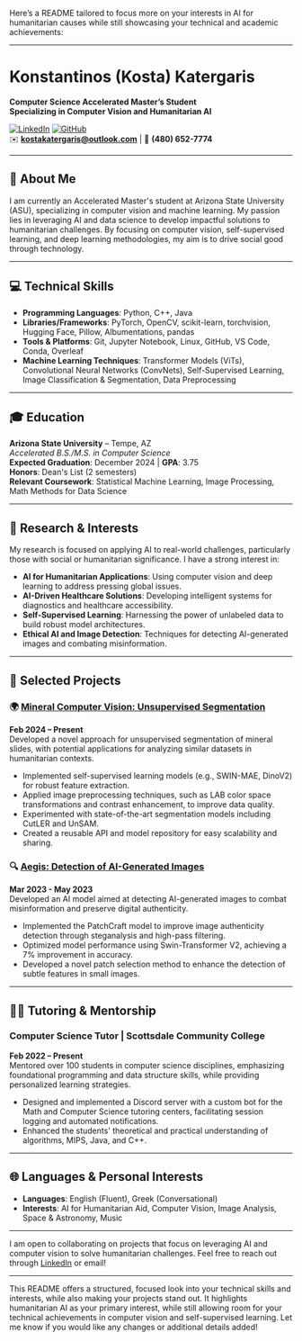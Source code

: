 Here’s a README tailored to focus more on your interests in AI for humanitarian causes while still showcasing your technical and academic achievements:

---

# Konstantinos (Kosta) Katergaris

**Computer Science Accelerated Master’s Student**  
**Specializing in Computer Vision and Humanitarian AI**

[![LinkedIn](https://img.shields.io/badge/-LinkedIn-blue?style=flat&logo=linkedin&logoColor=white)](https://www.linkedin.com/in/kostakat) [![GitHub](https://img.shields.io/badge/-GitHub-black?style=flat&logo=github&logoColor=white)](https://github.com/KostaKat)  
✉️ **kostakatergaris@outlook.com** | 📱 **(480) 652-7774**

---

## 📖 **About Me**

I am currently an Accelerated Master's student at Arizona State University (ASU), specializing in computer vision and machine learning. My passion lies in leveraging AI and data science to develop impactful solutions to humanitarian challenges. By focusing on computer vision, self-supervised learning, and deep learning methodologies, my aim is to drive social good through technology.

---

## 💻 **Technical Skills**

- **Programming Languages**: Python, C++, Java
- **Libraries/Frameworks**: PyTorch, OpenCV, scikit-learn, torchvision, Hugging Face, Pillow, Albumentations, pandas
- **Tools & Platforms**: Git, Jupyter Notebook, Linux, GitHub, VS Code, Conda, Overleaf
- **Machine Learning Techniques**: Transformer Models (ViTs), Convolutional Neural Networks (ConvNets), Self-Supervised Learning, Image Classification & Segmentation, Data Preprocessing

---

## 🎓 **Education**

**Arizona State University** – Tempe, AZ  
*Accelerated B.S./M.S. in Computer Science*  
**Expected Graduation**: December 2024 | **GPA**: 3.75  
**Honors**: Dean's List (2 semesters)  
**Relevant Coursework**: Statistical Machine Learning, Image Processing, Math Methods for Data Science

---

## 🔬 **Research & Interests**

My research is focused on applying AI to real-world challenges, particularly those with social or humanitarian significance. I have a strong interest in:

- **AI for Humanitarian Applications**: Using computer vision and deep learning to address pressing global issues.
- **AI-Driven Healthcare Solutions**: Developing intelligent systems for diagnostics and healthcare accessibility.
- **Self-Supervised Learning**: Harnessing the power of unlabeled data to build robust model architectures.
- **Ethical AI and Image Detection**: Techniques for detecting AI-generated images and combating misinformation.

---

## 📂 **Selected Projects**

### 🌍 **[Mineral Computer Vision: Unsupervised Segmentation](https://github.com/KostaKat/Mineral-CV-Segmentation)**  
**Feb 2024 – Present**  
Developed a novel approach for unsupervised segmentation of mineral slides, with potential applications for analyzing similar datasets in humanitarian contexts.

- Implemented self-supervised learning models (e.g., SWIN-MAE, DinoV2) for robust feature extraction.
- Applied image preprocessing techniques, such as LAB color space transformations and contrast enhancement, to improve data quality.
- Experimented with state-of-the-art segmentation models including CutLER and UnSAM.
- Created a reusable API and model repository for easy scalability and sharing.

### 🔍 **[Aegis: Detection of AI-Generated Images](https://github.com/KostaKat/Aegis)**  
**Mar 2023 - May 2023**  
Developed an AI model aimed at detecting AI-generated images to combat misinformation and preserve digital authenticity.

- Implemented the PatchCraft model to improve image authenticity detection through steganalysis and high-pass filtering.
- Optimized model performance using Swin-Transformer V2, achieving a 7% improvement in accuracy.
- Developed a novel patch selection method to enhance the detection of subtle features in small images.

---

## 🧑‍🏫 **Tutoring & Mentorship**

### **Computer Science Tutor | Scottsdale Community College**  
**Feb 2022 – Present**  
Mentored over 100 students in computer science disciplines, emphasizing foundational programming and data structure skills, while providing personalized learning strategies.

- Designed and implemented a Discord server with a custom bot for the Math and Computer Science tutoring centers, facilitating session logging and automated notifications.
- Enhanced the students' theoretical and practical understanding of algorithms, MIPS, Java, and C++.

---

## 🌐 **Languages & Personal Interests**

- **Languages**: English (Fluent), Greek (Conversational)
- **Interests**: AI for Humanitarian Aid, Computer Vision, Image Analysis, Space & Astronomy, Music

---

I am open to collaborating on projects that focus on leveraging AI and computer vision to solve humanitarian challenges. Feel free to reach out through [LinkedIn](https://www.linkedin.com/in/kostakat) or email!

---

This README offers a structured, focused look into your technical skills and interests, while also making your projects stand out. It highlights humanitarian AI as your primary interest, while still allowing room for your technical achievements in computer vision and self-supervised learning. Let me know if you would like any changes or additional details added!
